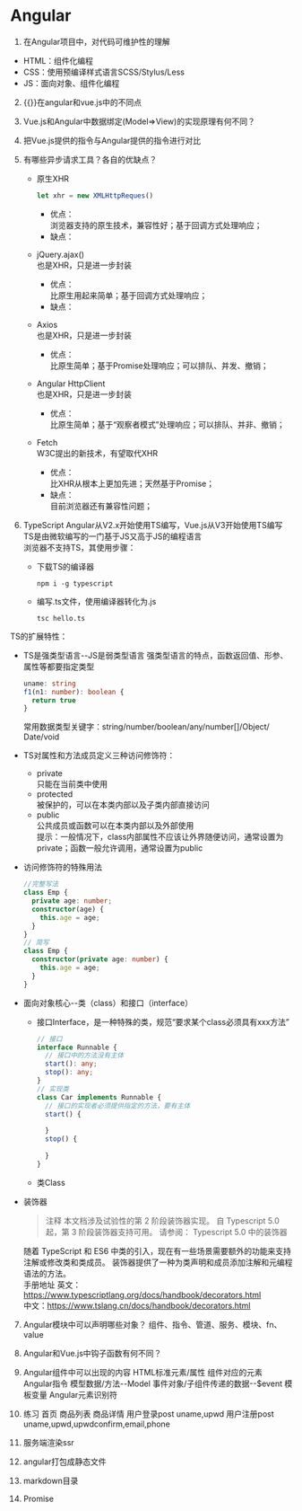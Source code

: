 # Angular
1. 在Angular项目中，对代码可维护性的理解
* HTML：组件化编程
* CSS：使用预编译样式语言SCSS/Stylus/Less
* JS：面向对象、组件化编程

2. {{}}在angular和vue.js中的不同点

3. Vue.js和Angular中数据绑定(Model=>View)的实现原理有何不同？

4. 把Vue.js提供的指令与Angular提供的指令进行对比

5. 有哪些异步请求工具？各自的优缺点？
   * 原生XHR<br>
     ```typescript
     let xhr = new XMLHttpReques()
     ```
     * 优点：<br>
       浏览器支持的原生技术，兼容性好；基于回调方式处理响应；
     * 缺点：<br>

   * jQuery.ajax()<br>
     也是XHR，只是进一步封装
     * 优点：<br>
       比原生用起来简单；基于回调方式处理响应；<br>
     * 缺点：<br>
   * Axios<br>
     也是XHR，只是进一步封装
     * 优点：<br>
       比原生简单；基于Promise处理响应；可以排队、并发、撤销；
   * Angular HttpClient<br>
     也是XHR，只是进一步封装<br>
     * 优点：<br>
       比原生简单；基于“观察者模式”处理响应；可以排队、并非、撤销；
   * Fetch<br>
     W3C提出的新技术，有望取代XHR<br>
     * 优点：<br>
       比XHR从根本上更加先进；天然基于Promise；
     * 缺点：<br>
       目前浏览器还有兼容性问题；

6. TypeScript
   Angular从V2.x开始使用TS编写，Vue.js从V3开始使用TS编写<br>
   TS是由微软编写的一门基于JS又高于JS的编程语言<br>
   浏览器不支持TS，其使用步骤：<br>
   * 下载TS的编译器
     ```shell
     npm i -g typescript
     ```
   * 编写.ts文件，使用编译器转化为.js
     ```shell
     tsc hello.ts
     ```

  TS的扩展特性：<br>
  * TS是强类型语言--JS是弱类型语言
    强类型语言的特点，函数返回值、形参、属性等都要指定类型
    ```typescript
    uname: string
    f1(n1: number): boolean {
      return true
    }
    ```
    常用数据类型关键字：string/number/boolean/any/number[]/Object/
    Date/void<br>
  * TS对属性和方法成员定义三种访问修饰符：<br>
    * private<br>
      只能在当前类中使用<br>
    * protected<br>
      被保护的，可以在本类内部以及子类内部直接访问<br>
    * public<br>
      公共成员或函数可以在本类内部以及外部使用<br>
      提示：一般情况下，class内部属性不应该让外界随便访问，通常设置为private；函数一般允许调用，通常设置为public<br>
  * 访问修饰符的特殊用法
    ```typescript
    //完整写法
    class Emp {
      private age: number;
      constructor(age) {
        this.age = age;
      }
    }
    // 简写
    class Emp {
      constructor(private age: number) {
        this.age = age;
      }
    }
    ```
  * 面向对象核心--类（class）和接口（interface）<br>
    * 接口Interface，是一种特殊的类，规范“要求某个class必须具有xxx方法”<br>
      ```typescript
      // 接口
      interface Runnable {
        // 接口中的方法没有主体
        start(): any;
        stop(): any;
      }
      // 实现类
      class Car implements Runnable {
        // 接口的实现者必须提供指定的方法，要有主体
        start() {
          
        }
        stop() {
          
        }
      }
      ```
    * 类Class<br>
  
  * 装饰器<br>
    >注释 本文档涉及试验性的第 2 阶段装饰器实现。 自 Typescript 5.0 起，第 3 阶段装饰器支持可用。 请参阅： Typescript 5.0 中的装饰器<br>

    随着 TypeScript 和 ES6 中类的引入，现在有一些场景需要额外的功能来支持注解或修改类和类成员。 装饰器提供了一种为类声明和成员添加注解和元编程语法的方法。<br>
    手册地址
    英文：https://www.typescriptlang.org/docs/handbook/decorators.html <br>
    中文：https://www.tslang.cn/docs/handbook/decorators.html

7. Angular模块中可以声明哪些对象？
  组件、指令、管道、服务、模块、fn、value

8. Angular和Vue.js中钩子函数有何不同？

9. Angular组件中可以出现的内容
  HTML标准元素/属性
  组件对应的元素
  Angular指令
  模型数据/方法--Model
  事件对象/子组件传递的数据--$event
  模板变量
  Angular元素识别符


10. 练习
      首页
      商品列表
      商品详情
      用户登录post
      uname,upwd
      用户注册post
      uname,upwd,upwdconfirm,email,phone

11. 服务端渲染ssr

12. angular打包成静态文件

13. markdown目录

14. Promise